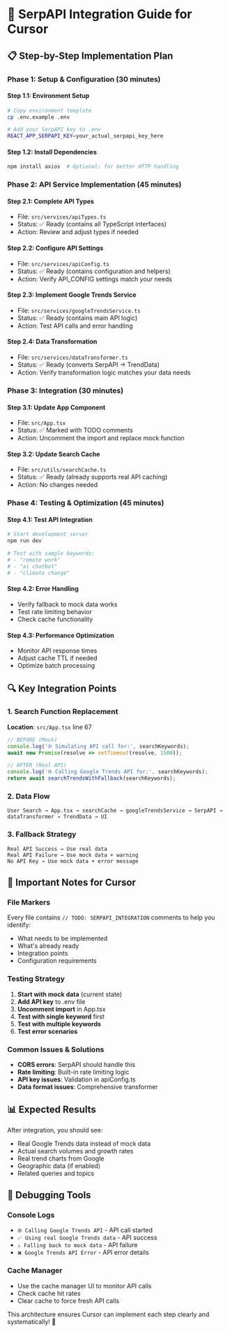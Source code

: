 # 🚀 SerpAPI Integration Guide for Cursor

## 📋 Step-by-Step Implementation Plan

### Phase 1: Setup & Configuration (30 minutes)

#### Step 1.1: Environment Setup
```bash
# Copy environment template
cp .env.example .env

# Add your SerpAPI key to .env
REACT_APP_SERPAPI_KEY=your_actual_serpapi_key_here
```

#### Step 1.2: Install Dependencies
```bash
npm install axios  # Optional: for better HTTP handling
```

### Phase 2: API Service Implementation (45 minutes)

#### Step 2.1: Complete API Types
- File: `src/services/apiTypes.ts`
- Status: ✅ Ready (contains all TypeScript interfaces)
- Action: Review and adjust types if needed

#### Step 2.2: Configure API Settings
- File: `src/services/apiConfig.ts`
- Status: ✅ Ready (contains configuration and helpers)
- Action: Verify API_CONFIG settings match your needs

#### Step 2.3: Implement Google Trends Service
- File: `src/services/googleTrendsService.ts`
- Status: ✅ Ready (contains main API logic)
- Action: Test API calls and error handling

#### Step 2.4: Data Transformation
- File: `src/services/dataTransformer.ts`
- Status: ✅ Ready (converts SerpAPI → TrendData)
- Action: Verify transformation logic matches your data needs

### Phase 3: Integration (30 minutes)

#### Step 3.1: Update App Component
- File: `src/App.tsx`
- Status: ✅ Marked with TODO comments
- Action: Uncomment the import and replace mock function

#### Step 3.2: Update Search Cache
- File: `src/utils/searchCache.ts`
- Status: ✅ Ready (already supports real API caching)
- Action: No changes needed

### Phase 4: Testing & Optimization (45 minutes)

#### Step 4.1: Test API Integration
```bash
# Start development server
npm run dev

# Test with sample keywords:
# - "remote work"
# - "ai chatbot"
# - "climate change"
```

#### Step 4.2: Error Handling
- Verify fallback to mock data works
- Test rate limiting behavior
- Check cache functionality

#### Step 4.3: Performance Optimization
- Monitor API response times
- Adjust cache TTL if needed
- Optimize batch processing

## 🔍 Key Integration Points

### 1. Search Function Replacement
**Location**: `src/App.tsx` line 67
```typescript
// BEFORE (Mock)
console.log('🌐 Simulating API call for:', searchKeywords);
await new Promise(resolve => setTimeout(resolve, 1500));

// AFTER (Real API)
console.log('🌐 Calling Google Trends API for:', searchKeywords);
return await searchTrendsWithFallback(searchKeywords);
```

### 2. Data Flow
```
User Search → App.tsx → searchCache → googleTrendsService → SerpAPI → dataTransformer → TrendData → UI
```

### 3. Fallback Strategy
```
Real API Success → Use real data
Real API Failure → Use mock data + warning
No API Key → Use mock data + error message
```

## 🚨 Important Notes for Cursor

### File Markers
Every file contains `// TODO: SERPAPI_INTEGRATION` comments to help you identify:
- What needs to be implemented
- What's already ready
- Integration points
- Configuration requirements

### Testing Strategy
1. **Start with mock data** (current state)
2. **Add API key** to .env file
3. **Uncomment import** in App.tsx
4. **Test with single keyword** first
5. **Test with multiple keywords**
6. **Test error scenarios**

### Common Issues & Solutions
- **CORS errors**: SerpAPI should handle this
- **Rate limiting**: Built-in rate limiting logic
- **API key issues**: Validation in apiConfig.ts
- **Data format issues**: Comprehensive transformer

## 📊 Expected Results

After integration, you should see:
- Real Google Trends data instead of mock data
- Actual search volumes and growth rates
- Real trend charts from Google
- Geographic data (if enabled)
- Related queries and topics

## 🔧 Debugging Tools

### Console Logs
- `🌐 Calling Google Trends API` - API call started
- `✅ Using real Google Trends data` - API success
- `⚠️ Falling back to mock data` - API failure
- `❌ Google Trends API Error` - API error details

### Cache Manager
- Use the cache manager UI to monitor API calls
- Check cache hit rates
- Clear cache to force fresh API calls

This architecture ensures Cursor can implement each step clearly and systematically! 🎯